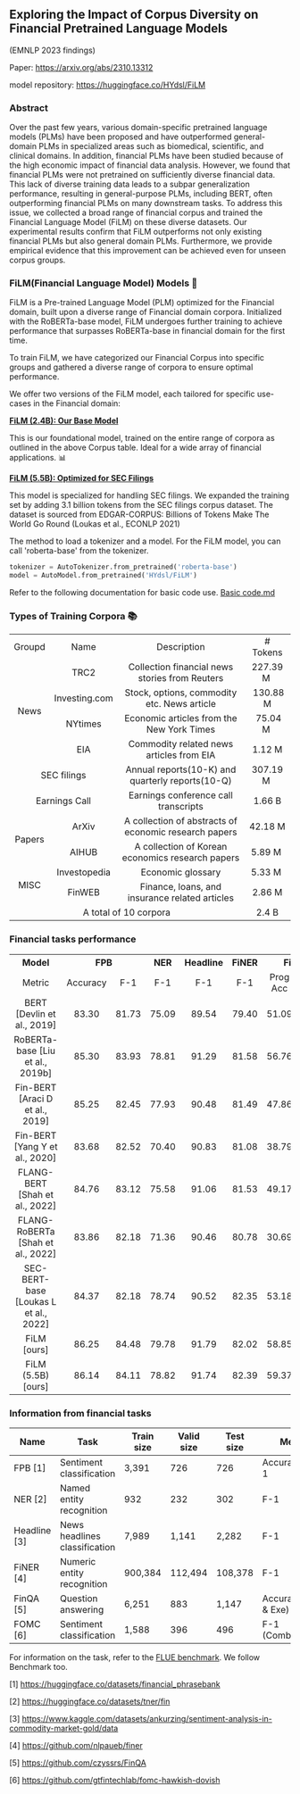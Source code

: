 ## Exploring the Impact of Corpus Diversity on Financial Pretrained Language Models
(EMNLP 2023 findings)

Paper: https://arxiv.org/abs/2310.13312

model repository: https://huggingface.co/HYdsl/FiLM

### Abstract
Over the past few years, various domain-specific pretrained language models (PLMs) have been proposed and have outperformed general-domain PLMs in specialized areas such as biomedical, scientific, and clinical domains. In addition, financial PLMs have been studied because of the high economic impact of financial data analysis. However, we found that financial PLMs were not pretrained on sufficiently diverse financial data. This lack of diverse training data leads to a subpar generalization performance, resulting in general-purpose PLMs, including BERT, often outperforming financial PLMs on many downstream tasks. To address this issue, we collected a broad range of financial corpus and trained the Financial Language Model (FiLM) on these diverse datasets. Our experimental results confirm that FiLM outperforms not only existing financial PLMs but also general domain PLMs. Furthermore, we provide empirical evidence that this improvement can be achieved even for unseen corpus groups.

### **FiLM**(**Fi**nancial **L**anguage **M**odel) Models 🌟
FiLM is a Pre-trained Language Model (PLM) optimized for the Financial domain, built upon a diverse range of Financial domain corpora. Initialized with the RoBERTa-base model, FiLM undergoes further training to achieve performance that surpasses RoBERTa-base in financial domain for the first time.

To train FiLM, we have categorized our Financial Corpus into specific groups and gathered a diverse range of corpora to ensure optimal performance.

We offer two versions of the FiLM model, each tailored for specific use-cases in the Financial domain:

[**FiLM (2.4B): Our Base Model**](https://huggingface.co/HYdsl/FiLM)

This is our foundational model, trained on the entire range of corpora as outlined in the above Corpus table. Ideal for a wide array of financial applications. 📊

[**FiLM (5.5B): Optimized for SEC Filings**](https://huggingface.co/HYdsl/FiLM-SEC)

This model is specialized for handling SEC filings. We expanded the training set by adding 3.1 billion tokens from the SEC filings corpus dataset. The dataset is sourced from EDGAR-CORPUS: Billions of Tokens Make The World Go Round (Loukas et al., ECONLP 2021)

The method to load a tokenizer and a model.
For the FiLM model, you can call 'roberta-base' from the tokenizer.
```python
tokenizer = AutoTokenizer.from_pretrained('roberta-base')
model = AutoModel.from_pretrained('HYdsl/FiLM')
```

Refer to the following documentation for basic code use.
[Basic code.md](https://github.com/deep-over/FiLM/blob/main/basic_code.md)


### Types of Training Corpora 📚
<table>
  <tr align="center">
    <td>Groupd</td>
    <td>Name</td>
    <td>Description</td>
    <td># Tokens</td>
  </tr>
  <tr align="center">
    <td align="center" rowspan="4">News</td>
    <td>TRC2</td>
    <td>Collection financial news stories from Reuters</td>
    <td> 227.39 M </td>
  </tr>
  <tr align="center">
    <td>Investing.com</td>
    <td>Stock, options, commodity etc. News article</td>
    <td> 130.88 M </td>
  </tr>
  <tr align="center">
    <td>NYtimes</td>
    <td>Economic articles from the New York Times</td>
    <td> 75.04 M </td>
  </tr>
  <tr align="center">
    <td>EIA</td>
    <td>Commodity related news articles from EIA</td>
    <td> 1.12 M </td>
  </tr>
  <tr align="center">
    <td align="center" colspan="2">SEC filings</td>
    <td>Annual reports(10-K) and quarterly reports(10-Q)</td>
    <td> 307.19 M </td>
  </tr>
  <tr align="center">
    <td align="center" colspan="2">Earnings Call</td>
    <td>Earnings conference call transcripts</td>
    <td> 1.66 B </td>
  </tr>
  <tr align="center">
    <td align="center" rowspan="2">Papers</td>
    <td>ArXiv</td>
    <td>A collection of abstracts of economic research papers</td>
    <td> 42.18 M </td>
  </tr>
  <tr align="center">
    <td>AIHUB</td>
    <td>A collection of Korean economics research papers</td>
    <td> 5.89 M </td>
  </tr>
  <tr align="center">
    <td align="center" rowspan="2">MISC</td>
    <td>Investopedia</td>
    <td>Economic glossary</td>
    <td> 5.33 M </td>
  </tr>
  <tr align="center">
    <td>FinWEB</td>
    <td>Finance, loans, and insurance related articles</td>
    <td> 2.86 M </td>
  </tr>
  <tr align="center">
    <td colspan="3" align="center"> A total of 10 corpora </td>
    <td> 2.4 B </td>
  </tr>
</table>

### Financial tasks performance
<table>
  <tr align='center'>
    <th class="tg-c3ow">Model</th>
    <th class="tg-c3ow" colspan="2">FPB</th>
    <th class="tg-c3ow">NER</th>
    <th class="tg-c3ow">Headline</th>
    <th class="tg-c3ow">FiNER</th>
    <th class="tg-c3ow" colspan="2">FinQA</th>
    <th class="tg-c3ow">FOMC</th>
  </tr>
  <tr align='center'>
    <td class="tg-c3ow">Metric</td>
    <td class="tg-c3ow">Accuracy</td>
    <td class="tg-c3ow">F-1</td>
    <td class="tg-c3ow">F-1</td>
    <td class="tg-c3ow">F-1</td>
    <td class="tg-c3ow">F-1</td>
    <td class="tg-c3ow">Prog Acc</td>
    <td class="tg-c3ow">Exe Acc</td>
    <td class="tg-c3ow">F-1</td>
  </tr>
  <tr align='center'>
    <td class="tg-c3ow">BERT [Devlin et al., 2019]</td>
    <td class="tg-c3ow">83.30</td>
    <td class="tg-c3ow">81.73</td>
    <td class="tg-c3ow">75.09</td>
    <td class="tg-c3ow">89.54</td>
    <td class="tg-c3ow">79.40</td>
    <td class="tg-c3ow">51.09</td>
    <td class="tg-c3ow">53.10</td>
    <td class="tg-c3ow">63.81</td>
  </tr>
  <tr align='center'>
    <td class="tg-c3ow">RoBERTa-base [Liu et al., 2019b]</td>
    <td class="tg-c3ow">85.30</td>
    <td class="tg-c3ow">83.93</td>
    <td class="tg-c3ow">78.81</td>
    <td class="tg-c3ow">91.29</td>
    <td class="tg-c3ow">81.58</td>
    <td class="tg-c3ow">56.76</td>
    <td class="tg-c3ow">59.11</td>
    <td class="tg-c3ow">69.16</td>
  </tr>
  <tr align='center'>
    <td class="tg-c3ow">Fin-BERT [Araci D et al., 2019]</td>
    <td class="tg-c3ow">85.25</td>
    <td class="tg-c3ow">82.45</td>
    <td class="tg-c3ow">77.93</td>
    <td class="tg-c3ow">90.48</td>
    <td class="tg-c3ow">81.49</td>
    <td class="tg-c3ow">47.86</td>
    <td class="tg-c3ow">50.04</td>
    <td class="tg-c3ow">64.50</td>
  </tr>
  <tr align='center'>
    <td class="tg-c3ow">Fin-BERT [Yang Y et al., 2020]</td>
    <td class="tg-c3ow">83.68</td>
    <td class="tg-c3ow">82.52</td>
    <td class="tg-c3ow">70.40</td>
    <td class="tg-c3ow">90.83</td>
    <td class="tg-c3ow">81.08</td>
    <td class="tg-c3ow">38.79</td>
    <td class="tg-c3ow">40.54</td>
    <td class="tg-c3ow">64.30</td>
  </tr>
  <tr align='center'>
    <td class="tg-c3ow">FLANG-BERT [Shah et al., 2022]</td>
    <td class="tg-c3ow">84.76</td>
    <td class="tg-c3ow">83.12</td>
    <td class="tg-c3ow">75.58</td>
    <td class="tg-c3ow">91.06</td>
    <td class="tg-c3ow">81.53</td>
    <td class="tg-c3ow">49.17</td>
    <td class="tg-c3ow">51.44</td>
    <td class="tg-c3ow">64.93</td>
  </tr>
  <tr align='center'>
    <td class="tg-c3ow">FLANG-RoBERTa [Shah et al., 2022]</td>
    <td class="tg-c3ow">83.86</td>
    <td class="tg-c3ow">82.18</td>
    <td class="tg-c3ow">71.36</td>
    <td class="tg-c3ow">90.46</td>
    <td class="tg-c3ow">80.78</td>
    <td class="tg-c3ow">30.69</td>
    <td class="tg-c3ow">32.17</td>
    <td class="tg-c3ow">68.02</td>
  </tr>
  <tr align='center'>
    <td class="tg-c3ow">SEC-BERT-base [Loukas L et al., 2022]</td>
    <td class="tg-c3ow">84.37</td>
    <td class="tg-c3ow">82.18</td>
    <td class="tg-c3ow">78.74</td>
    <td class="tg-c3ow">90.52</td>
    <td class="tg-c3ow">82.35</td>
    <td class="tg-c3ow">53.18</td>
    <td class="tg-c3ow">55.45</td>
    <td class="tg-c3ow">65.06</td>
  </tr>
  <tr align='center'>
    <td class="tg-c3ow">FiLM [ours]</td>
    <td class="tg-c3ow">86.25</td>
    <td class="tg-c3ow">84.48</td>
    <td class="tg-c3ow">79.78</td>
    <td class="tg-c3ow">91.79</td>
    <td class="tg-c3ow">82.02</td>
    <td class="tg-c3ow">58.85</td>
    <td class="tg-c3ow">61.38</td>
    <td class="tg-c3ow">69.60</td>
  </tr>
  <tr align='center'>
    <td class="tg-c3ow">FiLM (5.5B) [ours]</td>
    <td class="tg-c3ow">86.14</td>
    <td class="tg-c3ow">84.11</td>
    <td class="tg-c3ow">78.82</td>
    <td class="tg-c3ow">91.74</td>
    <td class="tg-c3ow">82.39</td>
    <td class="tg-c3ow">59.37</td>
    <td class="tg-c3ow">61.64</td>
    <td class="tg-c3ow">69.16</td>
  </tr>
</table>

### Information from financial tasks
<table class="tg">
<thead>
  <tr>
    <th class="tg-uzvj">Name</th>
    <th class="tg-uzvj">Task</th>
    <th class="tg-uzvj">Train size</th>
    <th class="tg-uzvj">Valid size</th>
    <th class="tg-uzvj">Test size</th>
    <th class="tg-uzvj">Metric</th>
  </tr>
</thead>
<tbody>
  <tr>
    <td class="tg-uzvj">FPB [1]</td>
    <td class="tg-9wq8">Sentiment classification</td>
    <td class="tg-yz93">3,391 </td>
    <td class="tg-yz93">726 </td>
    <td class="tg-yz93">726</td>
    <td class="tg-9wq8">Accuracy &amp; F-1</td>
  </tr>
  <tr>
    <td class="tg-uzvj">NER [2]</td>
    <td class="tg-9wq8">Named entity recognition</td>
    <td class="tg-yz93">932</td>
    <td class="tg-yz93">232</td>
    <td class="tg-yz93">302</td>
    <td class="tg-9wq8">F-1</td>
  </tr>
  <tr>
    <td class="tg-uzvj">Headline [3]</td>
    <td class="tg-9wq8">News headlines classification</td>
    <td class="tg-yz93">7,989</td>
    <td class="tg-yz93">1,141</td>
    <td class="tg-yz93">2,282</td>
    <td class="tg-9wq8">F-1</td>
  </tr>
  <tr>
    <td class="tg-uzvj">FiNER [4]</td>
    <td class="tg-9wq8">Numeric entity recognition</td>
    <td class="tg-yz93">900,384</td>
    <td class="tg-yz93">112,494</td>
    <td class="tg-yz93">108,378</td>
    <td class="tg-9wq8">F-1</td>
  </tr>
  <tr>
    <td class="tg-uzvj">FinQA [5]</td>
    <td class="tg-9wq8">Question answering</td>
    <td class="tg-yz93">6,251</td>
    <td class="tg-yz93">883</td>
    <td class="tg-yz93">1,147</td>
    <td class="tg-9wq8">Accuracy(Prog &amp; Exe)</td>
  </tr>
  <tr>
    <td class="tg-uzvj">FOMC [6]</td>
    <td class="tg-9wq8">Sentiment classification</td>
    <td class="tg-yz93">1,588</td>
    <td class="tg-yz93">396</td>
    <td class="tg-yz93">496</td>
    <td class="tg-9wq8">F-1 (Combined-S)</td>
  </tr>
</tbody>
</table>

For information on the task, refer to the [FLUE benchmark](https://github.com/SALT-NLP/FLANG). We follow Benchmark too.

[1] https://huggingface.co/datasets/financial_phrasebank

[2] https://huggingface.co/datasets/tner/fin

[3] https://www.kaggle.com/datasets/ankurzing/sentiment-analysis-in-commodity-market-gold/data

[4] https://github.com/nlpaueb/finer

[5] https://github.com/czyssrs/FinQA

[6] https://github.com/gtfintechlab/fomc-hawkish-dovish
